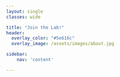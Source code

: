 ```yaml
---
layout: single
classes: wide

title: "Join the Lab!" 
header:
  overlay_color: "#5e616c"
  overlay_image: /assets/images/about.jpg

sidebar:
    nav: 'content'

---
```



